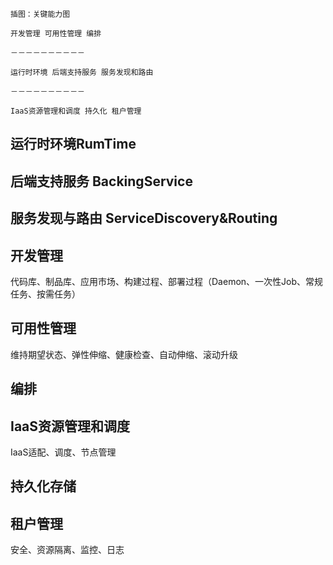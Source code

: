 `插图：关键能力图`

`开发管理 可用性管理 编排`

`－－－－－－－－－－`

`运行时环境 后端支持服务 服务发现和路由`

`－－－－－－－－－－`

`IaaS资源管理和调度 持久化 租户管理`

## 运行时环境RumTime

## 后端支持服务 BackingService

## 服务发现与路由 ServiceDiscovery&Routing

## 开发管理

代码库、制品库、应用市场、构建过程、部署过程（Daemon、一次性Job、常规任务、按需任务）

## 可用性管理

维持期望状态、弹性伸缩、健康检查、自动伸缩、滚动升级

## 编排

## IaaS资源管理和调度

IaaS适配、调度、节点管理

## 持久化存储

## 租户管理

安全、资源隔离、监控、日志

